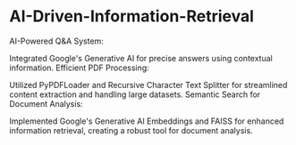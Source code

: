 # AI-Driven-Information-Retrieval

AI-Powered Q&A System:

Integrated Google's Generative AI for precise answers using contextual information.
Efficient PDF Processing:

Utilized PyPDFLoader and Recursive Character Text Splitter for streamlined content extraction and handling large datasets.
Semantic Search for Document Analysis:

Implemented Google's Generative AI Embeddings and FAISS for enhanced information retrieval, creating a robust tool for document analysis.



